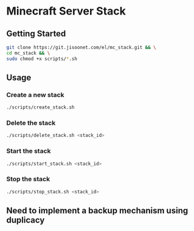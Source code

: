 # Minecraft Server Stack

## Getting Started
```bash
git clone https://git.jisoonet.com/el/mc_stack.git && \
cd mc_stack && \
sudo chmod +x scripts/*.sh
```

## Usage

### Create a new stack
```bash
./scripts/create_stack.sh
```

### Delete the stack
```bash
./scripts/delete_stack.sh <stack_id>
```

### Start the stack
```bash
./scripts/start_stack.sh <stack_id>
```

### Stop the stack
```bash
./scripts/stop_stack.sh <stack_id>
```

## Need to implement a backup mechanism using duplicacy